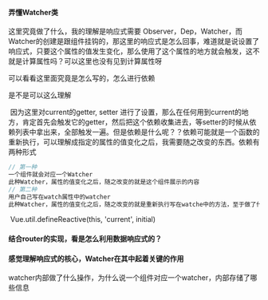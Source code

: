 #### 弄懂Watcher类

这里究竟做了什么，我的理解是响应式需要 Observer，Dep，Watcher，而Watcher的创建是跟组件挂钩的，那这里的响应式是怎么回事，难道就是说设置了响应式，只要这个属性的值发生变化，那么使用了这个属性的地方就会触发，这不就是计算属性吗？可以这里也没有见到计算属性呀

   可以看看这里面究竟是怎么写的，怎么进行依赖

   是不是可以这么理解

​     因为这里对current的getter, setter 进行了设置，那么在任何用到current的地方，肯定首先会触发它的getter，然后把这个依赖收集进去，等setter的时候从依赖列表中拿出来，全部触发一遍。但是依赖是什么呢？？依赖可能就是一个函数的重新执行，可以理解成指定的属性的值变化之后，我需要随之改变的东西。依赖有两种形式

```js
// 第一种
一个组件就会对应一个Watcher
此种Watcher，属性的值变化之后，随之改变的就是这个组件展示的内容
// 第二种
用户自己写在watch属性中的watcher
此种Watcher，属性的值变化之后，随之改变的就是重新执行写在watche中的方法，至于做了什么操作，是用户的方法决定的

```



​    Vue.util.defineReactive(this, 'current', initial)

#### 结合router的实现，看是怎么利用数据响应式的？

#### 感觉理解响应式的核心，Watcher在其中起着关键的作用

watcher内部做了什么操作，为什么说一个组件对应一个watcher，内部存储了哪些信息